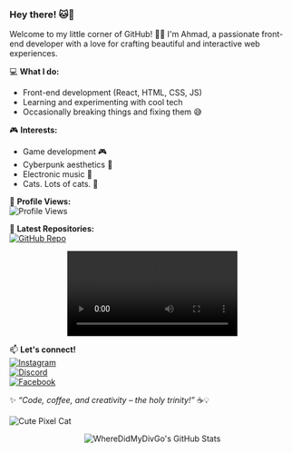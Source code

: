 ### Hey there! 🐱💖

Welcome to my little corner of GitHub! 🌸✨ I'm Ahmad, a passionate front-end developer with a love for crafting beautiful and interactive web experiences.

💻 **What I do:**
- Front-end development (React, HTML, CSS, JS)
- Learning and experimenting with cool tech
- Occasionally breaking things and fixing them 😅

🎮 **Interests:**
- Game development 🎮
- Cyberpunk aesthetics 🌆
- Electronic music 🎵
- Cats. Lots of cats. 🐾

🌟 **Profile Views:**  
![Profile Views](https://komarev.com/ghpvc/?username=WhereDidMyDivGo&color=ff69b4&style=flat-square)

📜 **Latest Repositories:**  
[![GitHub Repo](https://github-readme-stats.vercel.app/api/pin/?username=WhereDidMyDivGo&repo=v-day&theme=jolly)](https://github.com/WhereDidMyDivGo/v-day)

<p align="center">   
  <video src="https://youtu.be/mqCLaWupsTU" controls></video>
</p>

📫 **Let's connect!**  
[![Instagram](https://img.shields.io/badge/Instagram-%23E4405F.svg?style=for-the-badge&logo=Instagram&logoColor=white)](https://www.instagram.com/ahmad.officially/)  
[![Discord](https://img.shields.io/badge/Discord-%237289DA.svg?style=for-the-badge&logo=discord&logoColor=white)](https://discord.com/users/daddynull)  
[![Facebook](https://img.shields.io/badge/Facebook-%231877F2.svg?style=for-the-badge&logo=facebook&logoColor=white)](https://www.facebook.com/profile.php?id=100035848812247)  

✨ _“Code, coffee, and creativity – the holy trinity!”_ ☕💡

![Cute Pixel Cat](https://media.giphy.com/media/JIX9t2j0ZTN9S/giphy.gif)

<p align="center">   
  <img src="https://github-readme-stats.vercel.app/api?username=WhereDidMyDivGo&show_icons=true&theme=jolly" alt="WhereDidMyDivGo's GitHub Stats"/>
</p>
